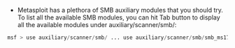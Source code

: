 - Metasploit has a plethora of SMB auxiliary modules that you should try. To list all the available SMB modules, you can hit Tab button to display all the available modules under auxiliary/scanner/smb/:
```python
msf > use auxiliary/scanner/smb/ ... use auxiliary/scanner/smb/smb_ms17_010 use auxiliary/scanner/smb/smb_uninit_cred use auxiliary/scanner/smb/smb_version msf > use auxiliary/scanner/smb/
```